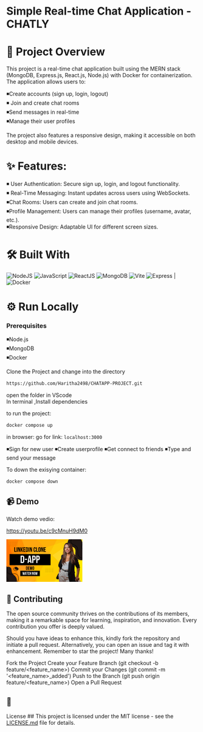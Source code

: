 # Simple Real-time Chat Application -CHATLY

# 📜  Project Overview

This project is a real-time chat application built using the MERN stack (MongoDB, Express.js, React.js, Node.js) with Docker for containerization. The application allows users to:

 :black_medium_small_square:Create accounts (sign up, login, logout)  <br/>
:black_medium_small_square: Join and create chat rooms <br/>
 :black_medium_small_square:Send messages in real-time <br/>
 :black_medium_small_square:Manage their user profiles

The project also features a responsive design, making it accessible on both desktop and mobile devices.

# ✨ Features:

   :black_medium_small_square: User Authentication: Secure sign up, login, and logout functionality. <br/>
   :black_medium_small_square: Real-Time Messaging: Instant updates across users using WebSockets. <br/>
    :black_medium_small_square:Chat Rooms: Users can create and join chat rooms. <br/>
    :black_medium_small_square:Profile Management: Users can manage their profiles (username, avatar, etc.). <br/>
    :black_medium_small_square:Responsive Design: Adaptable UI for different screen sizes. <br/>

# 🛠 **Built With**

![NodeJS](https://img.icons8.com/color/48/000000/nodejs.png) 
![JavaScript](https://img.icons8.com/color/48/000000/javascript.png) 
![ReactJS](https://img.icons8.com/color/48/000000/react-native.png) 
![MongoDB](https://img.icons8.com/color/48/000000/mongodb.png)
![Vite](https://img.icons8.com/fluency/48/000000/vite.png) 
![Express](https://img.icons8.com/fluency/48/null/express-js.png) 
| ![Docker](https://img.icons8.com/fluency/48/000000/docker.png)


# ⚙️ Run Locally #

### Prerequisites ###
:black_medium_small_square:Node.js<br/>
:black_medium_small_square:MongoDB  <br/>
:black_medium_small_square:Docker  <br/>


 Clone the Project and change into the directory

```bash
https://github.com/Haritha2498/CHATAPP-PROJECT.git
```

open the folder in VScode<br>
In terminal ,Install dependencies

to run the project:
```bash
docker compose up
```

in browser:
go for link: `` localhost:3000 ``

:black_medium_small_square:Sign for new user
:black_medium_small_square:Create userprofile
:black_medium_small_square:Get connect to friends
:black_medium_small_square:Type and send your message



To down the exisying container:
```bash
docker compose down
```


## :video_camera: Demo ##
Watch demo vedio:<br>

https://youtu.be/c9cMnuH9dM0

<a href="https://drive.google.com/file/d/1Jszd-EyFJdOLACk4Y1F6vmSJj_KNTqV7/view?usp=sharing">
    <img src="https://github.com/Haritha2498/Linkedin-_dapp/blob/main/UI/src/assets/Thumbnail.png" alt="demo video" width="200" />
</a>


## :ribbon: Contributing ##
The open source community thrives on the contributions of its members, making it a remarkable space for learning, inspiration, and innovation. Every contribution you offer is deeply valued.

Should you have ideas to enhance this, kindly fork the repository and initiate a pull request. Alternatively, you can open an issue and tag it with enhancement. Remember to star the project! Many thanks!

Fork the Project
Create your Feature Branch (git checkout -b feature/<feature_name>)
Commit your Changes (git commit -m '<feature_name>_added')
Push to the Branch (git push origin feature/<feature_name>)
Open a Pull Request
## :page_with_curl:

 License ##
This project is licensed under the MIT license - see the [LICENSE.md](https://github.com/Haritha2498/Linkedin-_dapp/blob/main/LICENSE) file for details.



























 
